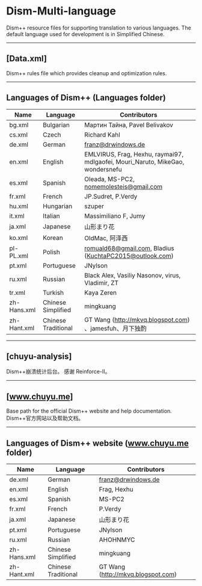 # Dism-Multi-language
Dism++ resource files for supporting translation to various languages.
The default language used for development is in Simplified Chinese.

---

## [Data.xml]
Dism++ rules file which provides cleanup and optimization rules.

---

## Languages of Dism++ (Languages folder)

|  Name  | Language | Contributors
| ------ | -------- | ------------
| bg.xml | Bulgarian | Мартин Тайна, Pavel Belivakov
| cs.xml | Czech | Richard Kahl
| de.xml | German | franz@drwindows.de | [Henry2o1o](https://github.com/Henry2o1o)
| en.xml | English | EMLVIRUS, Frag, Hexhu, raymai97, mdlgaofei, Mouri_Naruto, MikeGao, wondersnefu
| es.xml | Spanish | Oleada, MS-PC2, nomemolesteis@gmail.com
| fr.xml | French | JP.Sudret, P.Verdy
| hu.xml | Hungarian | szuper
| it.xml | Italian | Massimiliano F, Jumy
| ja.xml | Japanese | 山形まり花
| ko.xml | Korean | OldMac, 阿泽西
| pl-PL.xml | Polish | romuald68@gmail.com, Bladius (KuchtaPC2015@outlook.com)
| pt.xml | Portuguese | JNylson
| ru.xml | Russian | Black Alex, Vasiliy Nasonov, virus, Vladimir, ZT
| tr.xml | Turkish | Kaya Zeren
| zh-Hans.xml | Chinese Simplified | mingkuang
| zh-Hant.xml | Chinese Traditional | GT Wang (http://mkvq.blogspot.com) 、jamesfuh、月下独酌

---

## [chuyu-analysis]
Dism++崩溃统计后台。
感谢 Reinforce-II。

---

## [www.chuyu.me]
Base path for the official Dism++ website and help documentation.
Dism++官方网站以及帮助文档。

---

## Languages of Dism++ website (www.chuyu.me folder)
|  Name  | Language | Contributors
| ------ | -------- | ------------
| de.xml | German | franz@drwindows.de
| en.xml | English | Frag, Hexhu
| es.xml | Spanish | MS-PC2
| fr.xml | French | P.Verdy
| ja.xml | Japanese | 山形まり花
| pt.xml | Portuguese | JNylson
| ru.xml | Russian | AHOHNMYC
| zh-Hans.xml | Chinese Simplified | mingkuang
| zh-Hant.xml | Chinese Traditional | GT Wang (http://mkvq.blogspot.com)
